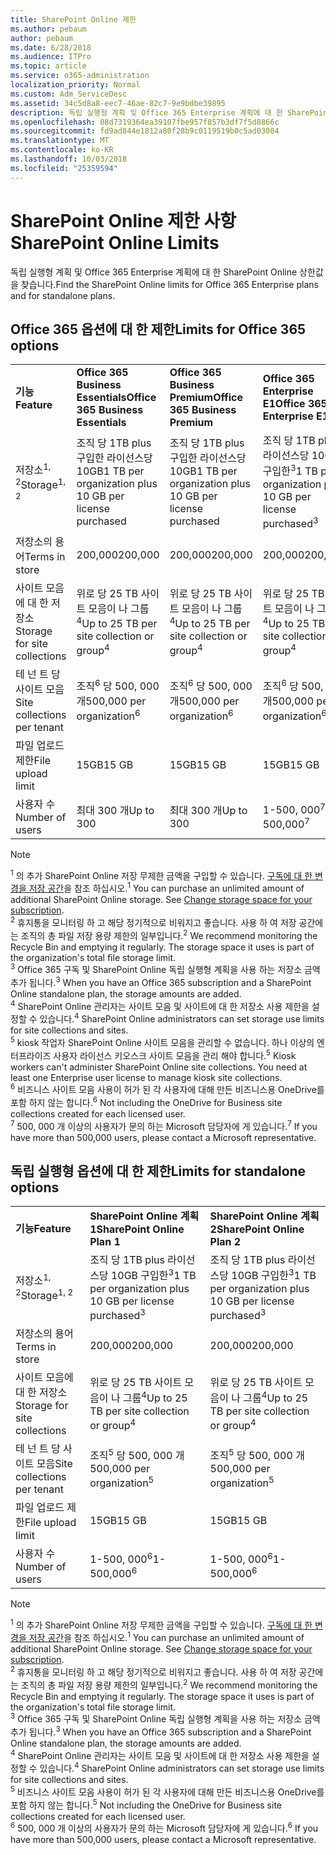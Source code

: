 ```yaml
---
title: SharePoint Online 제한
ms.author: pebaum
author: pebaum
ms.date: 6/28/2018
ms.audience: ITPro
ms.topic: article
ms.service: o365-administration
localization_priority: Normal
ms.custom: Adm_ServiceDesc
ms.assetid: 34c5d8a8-eec7-46ae-82c7-9e9bdbe39895
description: 독립 실행형 계획 및 Office 365 Enterprise 계획에 대 한 SharePoint Online 상한값을 찾습니다.
ms.openlocfilehash: 08d7319364ea39107fbe957f857b3df7f5d8866c
ms.sourcegitcommit: fd9ad844e1812a80f28b9c0119519b0c5ad03004
ms.translationtype: MT
ms.contentlocale: ko-KR
ms.lasthandoff: 10/03/2018
ms.locfileid: "25359594"
---
```

# <a name="sharepoint-online-limits"></a><span data-ttu-id="e600b-103">SharePoint Online 제한 사항</span><span class="sxs-lookup"><span data-stu-id="e600b-103">SharePoint Online Limits</span></span>

<span data-ttu-id="e600b-104">독립 실행형 계획 및 Office 365 Enterprise 계획에 대 한 SharePoint Online 상한값을 찾습니다.</span><span class="sxs-lookup"><span data-stu-id="e600b-104">Find the SharePoint Online limits for Office 365 Enterprise plans and for standalone plans.</span></span>
  
## <a name="limits-for-office-365-options"></a><span data-ttu-id="e600b-105">Office 365 옵션에 대 한 제한</span><span class="sxs-lookup"><span data-stu-id="e600b-105">Limits for Office 365 options</span></span>

||||||||
|:-----|:-----|:-----|:-----|:-----|:-----|:-----|
|<span data-ttu-id="e600b-106">**기능**</span><span class="sxs-lookup"><span data-stu-id="e600b-106">**Feature**</span></span> <br/> |<span data-ttu-id="e600b-107">**Office 365 Business Essentials**</span><span class="sxs-lookup"><span data-stu-id="e600b-107">**Office 365 Business Essentials**</span></span> <br/> |<span data-ttu-id="e600b-108">**Office 365 Business Premium**</span><span class="sxs-lookup"><span data-stu-id="e600b-108">**Office 365 Business Premium**</span></span> <br/> |<span data-ttu-id="e600b-109">**Office 365 Enterprise E1**</span><span class="sxs-lookup"><span data-stu-id="e600b-109">**Office 365 Enterprise E1**</span></span> <br/> |<span data-ttu-id="e600b-110">**Office 365 Enterprise E3**</span><span class="sxs-lookup"><span data-stu-id="e600b-110">**Office 365 Enterprise E3**</span></span> <br/> |<span data-ttu-id="e600b-111">**Office 365 Enterprise E5**</span><span class="sxs-lookup"><span data-stu-id="e600b-111">**Office 365 Enterprise E5**</span></span> <br/> |<span data-ttu-id="e600b-112">**Office 365 Enterprise F1**</span><span class="sxs-lookup"><span data-stu-id="e600b-112">**Office 365 Enterprise F1**</span></span> <br/> |
|<span data-ttu-id="e600b-113">저장소<sup>1, 2</sup></span><span class="sxs-lookup"><span data-stu-id="e600b-113">Storage<sup>1, 2</sup></span></span> <br/> |<span data-ttu-id="e600b-114">조직 당 1TB plus 구입한 라이선스당 10GB</span><span class="sxs-lookup"><span data-stu-id="e600b-114">1 TB per organization plus 10 GB per license purchased</span></span>  <br/> |<span data-ttu-id="e600b-115">조직 당 1TB plus 구입한 라이선스당 10GB</span><span class="sxs-lookup"><span data-stu-id="e600b-115">1 TB per organization plus 10 GB per license purchased</span></span>  <br/> |<span data-ttu-id="e600b-116">조직 당 1TB plus 라이선스당 10GB 구입한<sup>3</sup></span><span class="sxs-lookup"><span data-stu-id="e600b-116">1 TB per organization plus 10 GB per license purchased<sup>3</sup></span></span> <br/> |<span data-ttu-id="e600b-117">조직 당 1TB plus 라이선스당 10GB 구입한<sup>3</sup></span><span class="sxs-lookup"><span data-stu-id="e600b-117">1 TB per organization plus 10 GB per license purchased<sup>3</sup></span></span> <br/> |<span data-ttu-id="e600b-118">조직 당 1TB plus 라이선스당 10GB 구입한<sup>3</sup></span><span class="sxs-lookup"><span data-stu-id="e600b-118">1 TB per organization plus 10 GB per license purchased<sup>3</sup></span></span> <br/> |<span data-ttu-id="e600b-119">조직 <sup>3</sup> 당 1TB</span><span class="sxs-lookup"><span data-stu-id="e600b-119">1 TB per organization <sup>3</sup></span></span> <br/> |
|<span data-ttu-id="e600b-120">저장소의 용어</span><span class="sxs-lookup"><span data-stu-id="e600b-120">Terms in store</span></span>  <br/> |<span data-ttu-id="e600b-121">200,000</span><span class="sxs-lookup"><span data-stu-id="e600b-121">200,000</span></span>  <br/> |<span data-ttu-id="e600b-122">200,000</span><span class="sxs-lookup"><span data-stu-id="e600b-122">200,000</span></span>  <br/> |<span data-ttu-id="e600b-123">200,000</span><span class="sxs-lookup"><span data-stu-id="e600b-123">200,000</span></span>  <br/> |<span data-ttu-id="e600b-124">200,000</span><span class="sxs-lookup"><span data-stu-id="e600b-124">200,000</span></span>  <br/> |<span data-ttu-id="e600b-125">200,000</span><span class="sxs-lookup"><span data-stu-id="e600b-125">200,000</span></span>  <br/> |<span data-ttu-id="e600b-126">200,000</span><span class="sxs-lookup"><span data-stu-id="e600b-126">200,000</span></span>  <br/> |
|<span data-ttu-id="e600b-127">사이트 모음에 대 한 저장소</span><span class="sxs-lookup"><span data-stu-id="e600b-127">Storage for site collections</span></span>  <br/> |<span data-ttu-id="e600b-128">위로 당 25 TB 사이트 모음이 나 그룹<sup>4</sup></span><span class="sxs-lookup"><span data-stu-id="e600b-128">Up to 25 TB per site collection or group<sup>4</sup></span></span> <br/> |<span data-ttu-id="e600b-129">위로 당 25 TB 사이트 모음이 나 그룹<sup>4</sup></span><span class="sxs-lookup"><span data-stu-id="e600b-129">Up to 25 TB per site collection or group<sup>4</sup></span></span> <br/> |<span data-ttu-id="e600b-130">위로 당 25 TB 사이트 모음이 나 그룹<sup>4</sup></span><span class="sxs-lookup"><span data-stu-id="e600b-130">Up to 25 TB per site collection or group<sup>4</sup></span></span> <br/> |<span data-ttu-id="e600b-131">위로 당 25 TB 사이트 모음이 나 그룹<sup>4</sup></span><span class="sxs-lookup"><span data-stu-id="e600b-131">Up to 25 TB per site collection or group<sup>4</sup></span></span> <br/> |<span data-ttu-id="e600b-132">위로 당 25 TB 사이트 모음이 나 그룹<sup>4</sup></span><span class="sxs-lookup"><span data-stu-id="e600b-132">Up to 25 TB per site collection or group<sup>4</sup></span></span> <br/> |<span data-ttu-id="e600b-133">위로 당 25 TB 사이트 모음이 나 그룹<sup>5</sup></span><span class="sxs-lookup"><span data-stu-id="e600b-133">Up to 25 TB per site collection or group<sup>5</sup></span></span> <br/> |
|<span data-ttu-id="e600b-134">테 넌 트 당 사이트 모음</span><span class="sxs-lookup"><span data-stu-id="e600b-134">Site collections per tenant</span></span>  <br/> |<span data-ttu-id="e600b-135">조직<sup>6</sup> 당 500, 000 개</span><span class="sxs-lookup"><span data-stu-id="e600b-135">500,000 per organization<sup>6</sup></span></span> <br/> |<span data-ttu-id="e600b-136">조직<sup>6</sup> 당 500, 000 개</span><span class="sxs-lookup"><span data-stu-id="e600b-136">500,000 per organization<sup>6</sup></span></span> <br/> |<span data-ttu-id="e600b-137">조직<sup>6</sup> 당 500, 000 개</span><span class="sxs-lookup"><span data-stu-id="e600b-137">500,000 per organization<sup>6</sup></span></span> <br/> |<span data-ttu-id="e600b-138">조직<sup>6</sup> 당 500, 000 개</span><span class="sxs-lookup"><span data-stu-id="e600b-138">500,000 per organization<sup>6</sup></span></span> <br/> |<span data-ttu-id="e600b-139">조직<sup>6</sup> 당 500, 000 개</span><span class="sxs-lookup"><span data-stu-id="e600b-139">500,000 per organization<sup>6</sup></span></span> <br/> |<span data-ttu-id="e600b-140">조직 당 500, 000 개</span><span class="sxs-lookup"><span data-stu-id="e600b-140">500,000 per organization</span></span>  <br/> |
|<span data-ttu-id="e600b-141">파일 업로드 제한</span><span class="sxs-lookup"><span data-stu-id="e600b-141">File upload limit</span></span>  <br/> |<span data-ttu-id="e600b-142">15GB</span><span class="sxs-lookup"><span data-stu-id="e600b-142">15 GB</span></span>  <br/> |<span data-ttu-id="e600b-143">15GB</span><span class="sxs-lookup"><span data-stu-id="e600b-143">15 GB</span></span>  <br/> |<span data-ttu-id="e600b-144">15GB</span><span class="sxs-lookup"><span data-stu-id="e600b-144">15 GB</span></span>  <br/> |<span data-ttu-id="e600b-145">15GB</span><span class="sxs-lookup"><span data-stu-id="e600b-145">15 GB</span></span>  <br/> |<span data-ttu-id="e600b-146">15GB</span><span class="sxs-lookup"><span data-stu-id="e600b-146">15 GB</span></span>  <br/> |<span data-ttu-id="e600b-147">15GB</span><span class="sxs-lookup"><span data-stu-id="e600b-147">15 GB</span></span>  <br/> |
|<span data-ttu-id="e600b-148">사용자 수</span><span class="sxs-lookup"><span data-stu-id="e600b-148">Number of users</span></span>  <br/> |<span data-ttu-id="e600b-149">최대 300 개</span><span class="sxs-lookup"><span data-stu-id="e600b-149">Up to 300</span></span>  <br/> |<span data-ttu-id="e600b-150">최대 300 개</span><span class="sxs-lookup"><span data-stu-id="e600b-150">Up to 300</span></span>  <br/> |<span data-ttu-id="e600b-151">1-500, 000<sup>7</sup></span><span class="sxs-lookup"><span data-stu-id="e600b-151">1- 500,000<sup>7</sup></span></span> <br/> |<span data-ttu-id="e600b-152">1-500, 000<sup>7</sup></span><span class="sxs-lookup"><span data-stu-id="e600b-152">1- 500,000<sup>7</sup></span></span> <br/> |<span data-ttu-id="e600b-153">1-500, 000<sup>7</sup></span><span class="sxs-lookup"><span data-stu-id="e600b-153">1- 500,000<sup>7</sup></span></span> <br/> |<span data-ttu-id="e600b-154">1-500, 000<sup>7</sup></span><span class="sxs-lookup"><span data-stu-id="e600b-154">1- 500,000<sup>7</sup></span></span> <br/> |
   
> [!NOTE]
> <span data-ttu-id="e600b-p101"><sup>1</sup> 의 추가 SharePoint Online 저장 무제한 금액을 구입할 수 있습니다. [구독에 대 한 변경을 저장 공간](https://support.office.com/en-us/article/Change-storage-space-for-your-subscription-96EA3533-DE64-4B01-839A-C560875A662C?ui=en-US&amp;rs=en-US&amp;ad=US)을 참조 하십시오.</span><span class="sxs-lookup"><span data-stu-id="e600b-p101"><sup>1</sup> You can purchase an unlimited amount of additional SharePoint Online storage. See [Change storage space for your subscription](https://support.office.com/en-us/article/Change-storage-space-for-your-subscription-96EA3533-DE64-4B01-839A-C560875A662C?ui=en-US&amp;rs=en-US&amp;ad=US). </span></span><br/><span data-ttu-id="e600b-p102"><sup>2</sup> 휴지통을 모니터링 하 고 해당 정기적으로 비워지고 좋습니다. 사용 하 여 저장 공간에는 조직의 총 파일 저장 용량 제한의 일부입니다.</span><span class="sxs-lookup"><span data-stu-id="e600b-p102"><sup>2</sup> We recommend monitoring the Recycle Bin and emptying it regularly. The storage space it uses is part of the organization's total file storage limit. </span></span><br/> <span data-ttu-id="e600b-p103"><sup>3</sup> Office 365 구독 및 SharePoint Online 독립 실행형 계획을 사용 하는 저장소 금액 추가 됩니다.</span><span class="sxs-lookup"><span data-stu-id="e600b-p103"><sup>3</sup> When you have an Office 365 subscription and a SharePoint Online standalone plan, the storage amounts are added. </span></span><br/><span data-ttu-id="e600b-p104"><sup>4</sup> SharePoint Online 관리자는 사이트 모음 및 사이트에 대 한 저장소 사용 제한을 설정할 수 있습니다.</span><span class="sxs-lookup"><span data-stu-id="e600b-p104"><sup>4</sup> SharePoint Online administrators can set storage use limits for site collections and sites. </span></span><br/> <span data-ttu-id="e600b-p105"><sup>5</sup> kiosk 작업자 SharePoint Online 사이트 모음을 관리할 수 없습니다. 하나 이상의 엔터프라이즈 사용자 라이선스 키오스크 사이트 모음을 관리 해야 합니다.</span><span class="sxs-lookup"><span data-stu-id="e600b-p105"><sup>5</sup> Kiosk workers can't administer SharePoint Online site collections. You need at least one Enterprise user license to manage kiosk site collections. </span></span><br/> <span data-ttu-id="e600b-p106"><sup>6</sup> 비즈니스 사이트 모음 사용이 허가 된 각 사용자에 대해 만든 비즈니스용 OneDrive를 포함 하지 않는 합니다.</span><span class="sxs-lookup"><span data-stu-id="e600b-p106"><sup>6</sup> Not including the OneDrive for Business site collections created for each licensed user. </span></span><br/><span data-ttu-id="e600b-164"><sup>7</sup> 500, 000 개 이상의 사용자가 문의 하는 Microsoft 담당자에 게 있습니다.</span><span class="sxs-lookup"><span data-stu-id="e600b-164"><sup>7</sup> If you have more than 500,000 users, please contact a Microsoft representative.</span></span> 
  
## <a name="limits-for-standalone-options"></a><span data-ttu-id="e600b-165">독립 실행형 옵션에 대 한 제한</span><span class="sxs-lookup"><span data-stu-id="e600b-165">Limits for standalone options</span></span>

||||
|:-----|:-----|:-----|
|<span data-ttu-id="e600b-166">**기능**</span><span class="sxs-lookup"><span data-stu-id="e600b-166">**Feature**</span></span> <br/> |<span data-ttu-id="e600b-167">**SharePoint Online 계획 1**</span><span class="sxs-lookup"><span data-stu-id="e600b-167">**SharePoint Online Plan 1**</span></span> <br/> |<span data-ttu-id="e600b-168">**SharePoint Online 계획 2**</span><span class="sxs-lookup"><span data-stu-id="e600b-168">**SharePoint Online Plan 2**</span></span> <br/> |
|<span data-ttu-id="e600b-169">저장소<sup>1, 2</sup></span><span class="sxs-lookup"><span data-stu-id="e600b-169">Storage<sup>1, 2</sup></span></span> <br/> |<span data-ttu-id="e600b-170">조직 당 1TB plus 라이선스당 10GB 구입한<sup>3</sup></span><span class="sxs-lookup"><span data-stu-id="e600b-170">1 TB per organization plus 10 GB per license purchased<sup>3</sup></span></span> <br/> |<span data-ttu-id="e600b-171">조직 당 1TB plus 라이선스당 10GB 구입한<sup>3</sup></span><span class="sxs-lookup"><span data-stu-id="e600b-171">1 TB per organization plus 10 GB per license purchased<sup>3</sup></span></span> <br/> |
|<span data-ttu-id="e600b-172">저장소의 용어</span><span class="sxs-lookup"><span data-stu-id="e600b-172">Terms in store</span></span>  <br/> |<span data-ttu-id="e600b-173">200,000</span><span class="sxs-lookup"><span data-stu-id="e600b-173">200,000</span></span>  <br/> |<span data-ttu-id="e600b-174">200,000</span><span class="sxs-lookup"><span data-stu-id="e600b-174">200,000</span></span>  <br/> |
|<span data-ttu-id="e600b-175">사이트 모음에 대 한 저장소</span><span class="sxs-lookup"><span data-stu-id="e600b-175">Storage for site collections</span></span>  <br/> |<span data-ttu-id="e600b-176">위로 당 25 TB 사이트 모음이 나 그룹<sup>4</sup></span><span class="sxs-lookup"><span data-stu-id="e600b-176">Up to 25 TB per site collection or group<sup>4</sup></span></span> <br/> |<span data-ttu-id="e600b-177">위로 당 25 TB 사이트 모음이 나 그룹<sup>4</sup></span><span class="sxs-lookup"><span data-stu-id="e600b-177">Up to 25 TB per site collection or group<sup>4</sup></span></span> <br/> |
|<span data-ttu-id="e600b-178">테 넌 트 당 사이트 모음</span><span class="sxs-lookup"><span data-stu-id="e600b-178">Site collections per tenant</span></span>  <br/> |<span data-ttu-id="e600b-179">조직<sup>5</sup> 당 500, 000 개</span><span class="sxs-lookup"><span data-stu-id="e600b-179">500,000 per organization<sup>5</sup></span></span> <br/> |<span data-ttu-id="e600b-180">조직<sup>5</sup> 당 500, 000 개</span><span class="sxs-lookup"><span data-stu-id="e600b-180">500,000 per organization<sup>5</sup></span></span> <br/> |
|<span data-ttu-id="e600b-181">파일 업로드 제한</span><span class="sxs-lookup"><span data-stu-id="e600b-181">File upload limit</span></span>  <br/> |<span data-ttu-id="e600b-182">15GB</span><span class="sxs-lookup"><span data-stu-id="e600b-182">15 GB</span></span>  <br/> |<span data-ttu-id="e600b-183">15GB</span><span class="sxs-lookup"><span data-stu-id="e600b-183">15 GB</span></span>  <br/> |
|<span data-ttu-id="e600b-184">사용자 수</span><span class="sxs-lookup"><span data-stu-id="e600b-184">Number of users</span></span>  <br/> |<span data-ttu-id="e600b-185">1-500, 000<sup>6</sup></span><span class="sxs-lookup"><span data-stu-id="e600b-185">1- 500,000<sup>6</sup></span></span> <br/> |<span data-ttu-id="e600b-186">1-500, 000<sup>6</sup></span><span class="sxs-lookup"><span data-stu-id="e600b-186">1- 500,000<sup>6</sup></span></span> <br/> |
   
> [!NOTE]
> <span data-ttu-id="e600b-p107"><sup>1</sup> 의 추가 SharePoint Online 저장 무제한 금액을 구입할 수 있습니다. [구독에 대 한 변경을 저장 공간](https://support.office.com/en-us/article/Change-storage-space-for-your-subscription-96EA3533-DE64-4B01-839A-C560875A662C?ui=en-US&amp;rs=en-US&amp;ad=US)을 참조 하십시오.</span><span class="sxs-lookup"><span data-stu-id="e600b-p107"><sup>1</sup> You can purchase an unlimited amount of additional SharePoint Online storage. See [Change storage space for your subscription](https://support.office.com/en-us/article/Change-storage-space-for-your-subscription-96EA3533-DE64-4B01-839A-C560875A662C?ui=en-US&amp;rs=en-US&amp;ad=US). </span></span><br/> <span data-ttu-id="e600b-p108"><sup>2</sup> 휴지통을 모니터링 하 고 해당 정기적으로 비워지고 좋습니다. 사용 하 여 저장 공간에는 조직의 총 파일 저장 용량 제한의 일부입니다.</span><span class="sxs-lookup"><span data-stu-id="e600b-p108"><sup>2</sup> We recommend monitoring the Recycle Bin and emptying it regularly. The storage space it uses is part of the organization's total file storage limit. </span></span><br/><span data-ttu-id="e600b-p109"><sup>3</sup> Office 365 구독 및 SharePoint Online 독립 실행형 계획을 사용 하는 저장소 금액 추가 됩니다.</span><span class="sxs-lookup"><span data-stu-id="e600b-p109"><sup>3</sup> When you have an Office 365 subscription and a SharePoint Online standalone plan, the storage amounts are added. </span></span><br/><span data-ttu-id="e600b-p110"><sup>4</sup> SharePoint Online 관리자는 사이트 모음 및 사이트에 대 한 저장소 사용 제한을 설정할 수 있습니다.</span><span class="sxs-lookup"><span data-stu-id="e600b-p110"><sup>4</sup> SharePoint Online administrators can set storage use limits for site collections and sites. </span></span><br/><span data-ttu-id="e600b-p111"><sup>5</sup> 비즈니스 사이트 모음 사용이 허가 된 각 사용자에 대해 만든 비즈니스용 OneDrive를 포함 하지 않는 합니다.</span><span class="sxs-lookup"><span data-stu-id="e600b-p111"><sup>5</sup> Not including the OneDrive for Business site collections created for each licensed user. </span></span><br/><span data-ttu-id="e600b-194"><sup>6</sup> 500, 000 개 이상의 사용자가 문의 하는 Microsoft 담당자에 게 있습니다.</span><span class="sxs-lookup"><span data-stu-id="e600b-194"><sup>6</sup> If you have more than 500,000 users, please contact a Microsoft representative.</span></span> 
  

